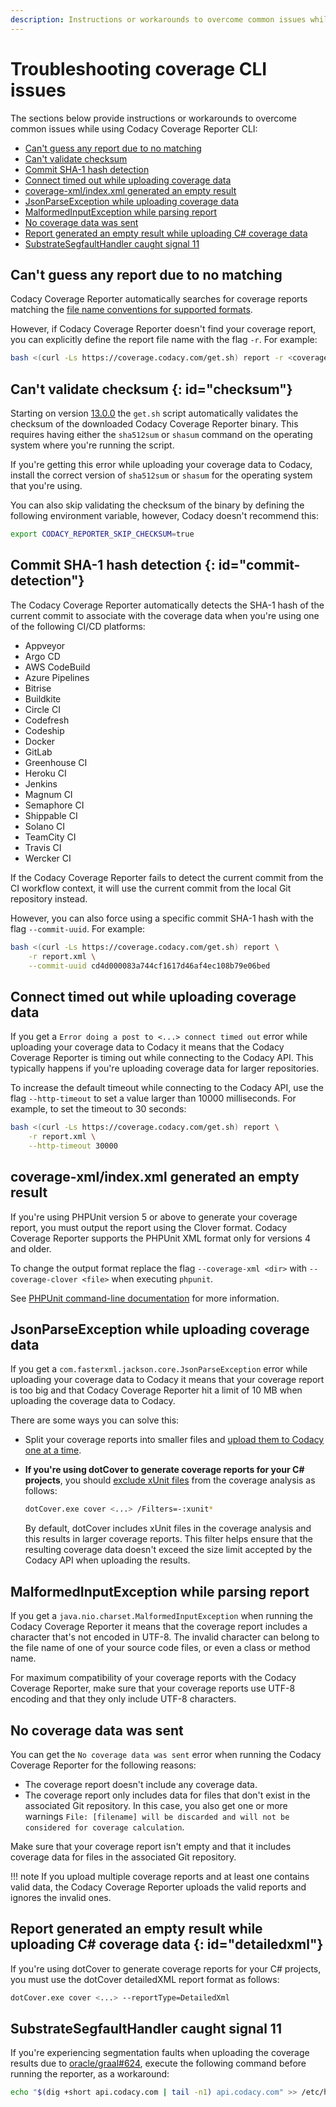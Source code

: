```yaml
---
description: Instructions or workarounds to overcome common issues while using Codacy Coverage Reporter CLI.
---
```


# Troubleshooting coverage CLI issues

The sections below provide instructions or workarounds to overcome common issues while using Codacy Coverage Reporter CLI:

-   [Can't guess any report due to no matching](#cant-guess-any-report-due-to-no-matching)
-   [Can't validate checksum](#checksum)
-   [Commit SHA-1 hash detection](#commit-detection)
-   [Connect timed out while uploading coverage data](#connect-timed-out-while-uploading-coverage-data)
-   [coverage-xml/index.xml generated an empty result](#coverage-xmlindexxml-generated-an-empty-result)
-   [JsonParseException while uploading coverage data](#jsonparseexception-while-uploading-coverage-data)
-   [MalformedInputException while parsing report](#malformedinputexception-while-parsing-report)
-   [No coverage data was sent](#no-coverage-data-was-sent)
-   [Report generated an empty result while uploading C# coverage data](#detailedxml)
-   [SubstrateSegfaultHandler caught signal 11](#substratesegfaulthandler-caught-signal-11)

## Can't guess any report due to no matching

Codacy Coverage Reporter automatically searches for coverage reports matching the [file name conventions for supported formats](index.md#generating-coverage).

However, if Codacy Coverage Reporter doesn't find your coverage report, you can explicitly define the report file name with the flag `-r`. For example:

```bash
bash <(curl -Ls https://coverage.codacy.com/get.sh) report -r <coverage report file name>
```

## Can't validate checksum {: id="checksum"}

Starting on version [13.0.0](https://github.com/codacy/codacy-coverage-reporter/releases/tag/13.0.0) the `get.sh` script automatically validates the checksum of the downloaded Codacy Coverage Reporter binary. This requires having either the `sha512sum` or `shasum` command on the operating system where you're running the script.

If you're getting this error while uploading your coverage data to Codacy, install the correct version of `sha512sum` or `shasum` for the operating system that you're using.

You can also skip validating the checksum of the binary by defining the following environment variable, however, Codacy doesn't recommend this:

```bash
export CODACY_REPORTER_SKIP_CHECKSUM=true
```

## Commit SHA-1 hash detection {: id="commit-detection"}

The Codacy Coverage Reporter automatically detects the SHA-1 hash of the current commit to associate with the coverage data when you're using one of the following CI/CD platforms:

-   <span class="skip-vale">Appveyor</span>
-   Argo CD
-   AWS CodeBuild
-   Azure Pipelines
-   <span class="skip-vale">Bitrise</span>
-   <span class="skip-vale">Buildkite</span>
-   Circle CI
-   <span class="skip-vale">Codefresh</span>
-   <span class="skip-vale">Codeship</span>
-   Docker
-   GitLab
-   Greenhouse CI
-   Heroku CI
-   Jenkins
-   Magnum CI
-   Semaphore CI
-   Shippable CI
-   Solano CI
-   TeamCity CI
-   Travis CI
-   <span class="skip-vale">Wercker CI</span>

If the Codacy Coverage Reporter fails to detect the current commit from the CI workflow context, it will use the current commit from the local Git repository instead.

However, you can also force using a specific commit SHA-1 hash with the flag `--commit-uuid`. For example:

```bash
bash <(curl -Ls https://coverage.codacy.com/get.sh) report \
    -r report.xml \
    --commit-uuid cd4d000083a744cf1617d46af4ec108b79e06bed
```

## Connect timed out while uploading coverage data

If you get a `Error doing a post to <...> connect timed out` error while uploading your coverage data to Codacy it means that the Codacy Coverage Reporter is timing out while connecting to the Codacy API. This typically happens if you're uploading coverage data for larger repositories.

To increase the default timeout while connecting to the Codacy API, use the flag `--http-timeout` to set a value larger than 10000 milliseconds. For example, to set the timeout to 30 seconds:

```bash
bash <(curl -Ls https://coverage.codacy.com/get.sh) report \
    -r report.xml \
    --http-timeout 30000
```

## coverage-xml/index.xml generated an empty result

If you're using <span class="skip-vale">PHPUnit</span> version 5 or above to generate your coverage report, you must output the report using the Clover format. Codacy Coverage Reporter supports the <span class="skip-vale">PHPUnit</span> XML format only for versions 4 and older.

To change the output format replace the flag `--coverage-xml <dir>` with `--coverage-clover <file>` when executing <span class="skip-vale">`phpunit`</span>.

See [<span class="skip-vale">PHPUnit</span> command-line documentation](https://phpunit.readthedocs.io/en/11.0/textui.html) for more information.

## JsonParseException while uploading coverage data

If you get a `com.fasterxml.jackson.core.JsonParseException` error while uploading your coverage data to Codacy it means that your coverage report is too big and that Codacy Coverage Reporter hit a limit of 10 MB when uploading the coverage data to Codacy.

There are some ways you can solve this:

-   Split your coverage reports into smaller files and [upload them to Codacy one at a time](../uploading-coverage-in-advanced-scenarios/#multiple-reports).

-   **If you're using dotCover to generate coverage reports for your C# projects**, you should [exclude <span class="skip-vale">xUnit</span> files](https://www.jetbrains.com/help/dotcover/Running_Coverage_Analysis_from_the_Command_LIne.html#filters_cmd) from the coverage analysis as follows:

    ```bash
    dotCover.exe cover <...> /Filters=-:xunit*
    ```

    By default, <span class="skip-vale">dotCover</span> includes <span class="skip-vale">xUnit</span> files in the coverage analysis and this results in larger coverage reports. This filter helps ensure that the resulting coverage data doesn't exceed the size limit accepted by the Codacy API when uploading the results.

## MalformedInputException while parsing report

If you get a `java.nio.charset.MalformedInputException` when running the Codacy Coverage Reporter it means that the coverage report includes a character that's not encoded in UTF-8. The invalid character can belong to the file name of one of your source code files, or even a class or method name.

For maximum compatibility of your coverage reports with the Codacy Coverage Reporter, make sure that your coverage reports use UTF-8 encoding and that they only include UTF-8 characters.

## No coverage data was sent

You can get the `No coverage data was sent` error when running the Codacy Coverage Reporter for the following reasons:

-   The coverage report doesn't include any coverage data.
-   The coverage report only includes data for files that don't exist in the associated Git repository. In this case, you also get one or more warnings `File: [filename] will be discarded and will not be considered for coverage calculation`.

Make sure that your coverage report isn't empty and that it includes coverage data for files in the associated Git repository.

!!! note
    If you upload multiple coverage reports and at least one contains valid data, the Codacy Coverage Reporter uploads the valid reports and ignores the invalid ones.

## Report generated an empty result while uploading C# coverage data {: id="detailedxml"}

If you're using <span class="skip-vale">dotCover</span> to generate coverage reports for your C# projects, you must use the <span class="skip-vale">dotCover</span> detailedXML report format as follows:

```bash
dotCover.exe cover <...> --reportType=DetailedXml
```

## SubstrateSegfaultHandler caught signal 11

If you're experiencing segmentation faults when uploading the coverage results due to [<span class="skip-vale">oracle/graal#624</span>](https://github.com/oracle/graal/issues/624), execute the following command before running the reporter, as a workaround:

```sh
echo "$(dig +short api.codacy.com | tail -n1) api.codacy.com" >> /etc/hosts
```

